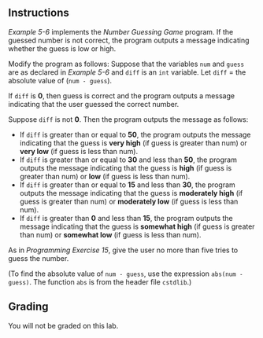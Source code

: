 ## Instructions
*Example 5-6* implements the *Number Guessing Game* program. If the guessed number is not correct, the program outputs a message indicating whether the guess is low or high. 

Modify the program as follows: 
Suppose that the variables `num` and `guess` are as declared in *Example 5-6* and `diff` is an `int` variable. Let `diff` = the absolute value of (`num - guess`). 

If `diff` is **0**, then guess is correct and the program outputs a message indicating that the user guessed the correct number. 

Suppose `diff` is not **0**. Then the program outputs the message as follows:

* If `diff` is greater than or equal to **50**, the program outputs the
message indicating that the guess is **very high** (if guess is greater
than num) or **very low** (if guess is less than num).
* If `diff` is greater than or equal to **30** and less than **50**, the program
outputs the message indicating that the guess is **high** (if guess is
greater than num) or **low** (if guess is less than num).
* If `diff` is greater than or equal to **15** and less than **30**, the program
outputs the message indicating that the guess is **moderately high**
(if guess is greater than num) or **moderately low** (if guess is less
than num).
* If `diff` is greater than **0** and less than **15**, the program outputs the
message indicating that the guess is **somewhat high** (if guess is
greater than num) or **somewhat low** (if guess is less than num).

As in *Programming Exercise 15*, give the user no more than five tries to guess the number.

(To find the absolute value of `num - guess`, use the expression `abs(num - guess)`. The function `abs` is from the header file `cstdlib`.)


## Grading
You will not be graded on this lab.